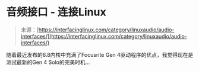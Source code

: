 <!--yml

分类：未分类

日期：2024年5月27日 14:32:56

-->

# 音频接口 - 连接Linux

> 来源：[https://interfacinglinux.com/category/linuxaudio/audio-interfaces/](https://interfacinglinux.com/category/linuxaudio/audio-interfaces/)

随着最近发布的6.8内核中充满了Focusrite Gen 4驱动程序的优点，我觉得现在是测试最新的Gen 4 Solo的完美时机...

